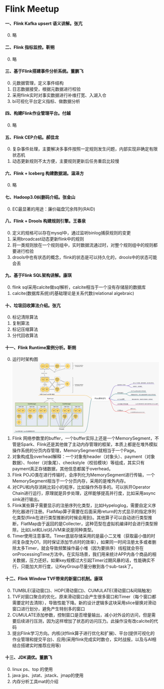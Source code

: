 # Flink Meetup

#### 一、Flink Kafka upsert 语义讲解。张亢  
0. 略  

#### 二、Flink 指标监控。靳朔
0. 略  

#### 三、基于Flink搭建事件分析系统。董鹏飞
0. 元数据管理，定义事件结构  
1. 日志数据接受，根据元数据进行校验  
2. 采用flink实时对事实数据进行补维打宽、入湖入仓  
3. bi可视化平台定义指标、做数据分析  

#### 四、构建Flink作业管理平台。付越
0. 略  

#### 五、Flink CEP介绍。郝佳龙
0. 复杂事件处理，主要解决多事件按照一定规则发生问题，内部实现非确定有限状态机  
1. 动态更新规则不太方便，主要规则更新后任务重启比较慢

#### 六、Flink + Iceberg 构建数据湖。温泽方
0. 略  

#### 七、Hadoop3.0纠删码介绍。张金山
0. EC最显著的用途：廉价磁盘冗余阵列(RAID)  

#### 八、Flink + Drools 构建规则引擎。王春泉
0. 定义的规格可以存在mysql中，通过监听binlog捕获规则的变更  
1. 采用broadcast动态更新flink中的规则
2. 将一类规则放在一个规则组中，实时数据流通过时，对整个规则组中的规则都要进行检验  
3. drools中也有状态的概念，flink的状态是可以持久化的，drools中的状态可能会丢

#### 九、基于Flink SQL架构讲解。康琪
0. flink sql采用calcite做sql解析，calcite相当于一个没有存储层的数据库  
1. calcite(数据库系统)的基础理论是关系代数(relational algebraic)  

#### 十、垃圾回收算法介绍。张亢
0. 标记清除算法  
1. 复制算法  
2. 标记压缩算法
3. 分代回收算法

#### 十一、Flink Runtime案例分析。靳朔
0. 运行时架构图
   ![架构图](image/runtime.png)
1. Flink 网络参数里的buffer，一个buffer实际上还是一个MemorySegment，不管是Spark、Flink还是其他做了主动内存管理的框架，本质上都是在堆外模拟操作系统的分页内存管理，MemorySegment就相当于一个Page。
2. 对象构成及overhead解释：一个对象有header（对象头）、payment（对象数据）、footer（对象尾）、checkstyle（校验模块）等组成，其实只有payment真正存储数据，其他信息都属于overhead。
3. Flink POJO类在进行传输时，会序列化为MemorySegment进行传输，一个MemorySegment相当于一个分页内存，采用的是堆外内存。
4. 对CPU和内存消耗比较小的程序，比如操作外存多的。可以拆开Operator Chain进行运行，原理就是异步处理，这样能够提高并行度，比如采用async sink进行输出。
5. Flink某些算子需要显示的注册序列化类型，比如Hypeloglog，需要自定义序列化器进行注册。FlatMap算子需要在后面采用return的方式显示的指定序列化类型(flink在进行类型推断的时候会用到)。其他算子可以自动进行类型推断，FlatMap由于返回的是Collecter<T>，这种范型在虚拟机编译时会进行类型擦除，比如List<String>和List<Integer>对JVM来说是同种类型。
6. Timer使用注意事项。Timer底层存储采用的是最小二叉堆（获取最小值的时间复杂度为O1，同时保证添加节点时的效率），如果同一时间注册太多或者删除太多Timer，就会导致频繁操作最小堆（因为要排序）线程就会夯在onProcessingTime方法中。在实际场景，我们用来统计APP内各个商品的相关数据，压力还好。如果key规模过大引起Timer过期风暴的话，性能确实不行，只能加大并行度，让KeyGroup尽量分散到各个sub-task了。

#### 十二、Flink Window TVF带来的新窗口机制。康琪
0. TUMBLE(滚动窗口)、HOP(滑动窗口)、CUMULATE(滑动窗口&间隔触发)  
1. TVF对窗口聚合的优化，原来滑动窗口会产生很多窗口和Timer（每个窗口都需要定时去清除），导致性能下降。新的设计逻辑多这块采用slice替换对滑动窗口进行划分，避免产生特别多的窗口  
2. CUMULATE添加参数，控制窗口是否增量输出，减小对外设的访问，但是需要后续进行压测，因为这样增加了状态的访问压力。此操作没有改calcite的代码  
3. 提出Flink学习方向。内核(对flink算子进行优化和扩展)、平台(提供可视化的作业管理和提交平台)、应用(采用flink完成实时数仓，实时战报，以及与AI相结合搭建实时推荐应用等)

#### 十三、JDK调优。董鹏飞
0. linux ps、top 的使用
1. java jps、jstat、jstack、jmap的使用
2. 内存分析工具mat的介绍